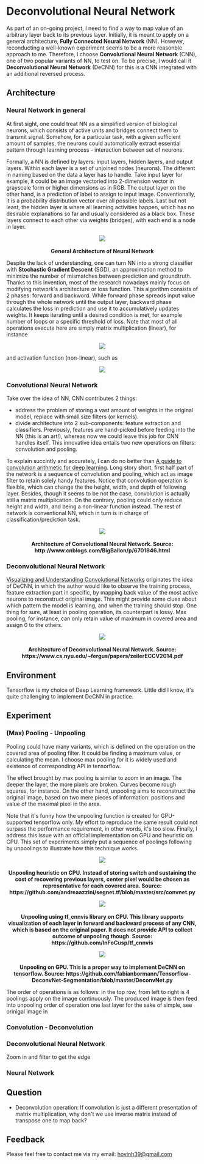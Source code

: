# Deconvolutional Neural Network

As part of an on-going project, I need to find a way to map value of an arbitrary layer back to its previous layer. Initially, it is meant to apply on a general architecture, **Fully Connected Neural Network** (NN). However, reconducting a well-known experiment seems to be a more reasonble approach to me. Therefore, I choose **Convolutional Neural Network** (CNN), one of two popular variants of NN, to test on. To be precise, I would call it **Deconvolutional Neural Network** (DeCNN) for this is a CNN integrated with an additional reversed process.


## Architecture
### Neural Network in general

At first sight, one could treat NN as a simplified version of biological neurons, which consists of active units and bridges connect them to transmit signal. Somehow, for a particular task, with a given sufficient amount of samples, the neurons could automatically extract essential pattern through learning process - interaction between set of neurons.

Formally, a NN is defined by layers: input layers, hidden layers, and output layers. Within each layer is a set of unjoined nodes (neurons). The different in naming based on the data a layer has to handle. Take input layer for example, it could be an image vectoried into 2-dimension vector in grayscale form or higher dimensions as in RGB. The output layer on the other hand, is a prediction of label to assign to input image. Conventionally, it is a probability distribution vector over all possible labels. Last but not least, the hidden layer is where all learning activities happen, which has no desirable explanations so far and usually considered as a black box. These layers connect to each other via weights (bridges), with each end is a node in layer.

<p align="center">
  <img src="img/NNArchitecture.jpg">
  <br><br>
  <b>General Architecture of Neural Network</b><br>
</p>

Despite the lack of understanding, one can turn NN into a strong classifier with **Stochastic Gradient Descent** (SGD), an approximation method to minimize the number of mismatches between prediction and groundtruth. Thanks to this invention, most of the research nowadays mainly focus on modifying network's architecture or loss function. This algorithm consists of 2 phases: forward and backword. While forward phase spreads input value through the whole network until the output layer, backward phase calculates the loss in prediction and use it to accumulatively updates weights. It keeps iterating until a desired condition is met, for example number of loops or a specific threshold of loss. Note that most of all operations execute here are simply matrix multiplication (linear), for instance

<p align="center">
  <img src="img/linearfunction.png">
</p>

and activation function (non-linear), such as

<p align="center">
  <img src="img/nonlinearfunction.png">
</p>


### Convolutional Neural Network

Take over the idea of NN, CNN contributes 2 things:
- address the problem of storing a vast amount of weights in the original model, replace with small size filters (or kernels).
- divide architecture into 2 sub-components: feature extraction and classifiers. Previously, features are hand-picked before feeding into the NN (this is an art!), whereas now we could leave this job for CNN handles itself. This innovative idea entails two new operations on filters: convolution and pooling.

To explain succintly and accurately, I can do no better than [A guide to convolution arithmetic for deep learning](https://arxiv.org/abs/1603.07285). Long story short, first half part of the network is a sequence of convolution and pooling, which act as image filter to retain solely handy features. Notice that convolution operation is flexible, which can change the the height, width, and depth of following layer. Besides, though it seems to be not the case, convolution is actually still a matrix multiplication. On the contrary, pooling could only reduce height and width, and being a non-linear function instead. The rest of network is conventional NN, which in turn is in charge of classification/prediction task.

<p align="center">
  <img src="img/CNNArchitecture.png">
  <br><br>
  <b>Architecture of Convolutional Neural Network. Source: http://www.cnblogs.com/BigBallon/p/6701846.html</b><br>
</p>

### Deconvolutional Neural Network

[Visualizing and Understanding Convolutional Networks](https://www.cs.nyu.edu/~fergus/papers/zeilerECCV2014.pdf) originates the idea of DeCNN, in which the author would like to observe the training process, feature extraction part in specific, by mapping back value of the most active neurons to reconstruct original image. This might provide some clues about which pattern the model is learning, and when the training should stop. One thing for sure, at least in pooling operation, its counterpart is lossy. Max pooling, for instance, can only retain value of maximum in covered area and assign 0 to the others.

<p align="center">
  <img src="img/DeCNNArchitecture.png">
  <br><br>
  <b>Architecture of Deconvolutional Neural Network. Source: https://www.cs.nyu.edu/~fergus/papers/zeilerECCV2014.pdf</b><br>
</p>


## Environment

Tensorflow is my choice of Deep Learning framework. Little did I know, it's quite challenging to implement DeCNN in practice.

## Experiment
### (Max) Pooling - Unpooling

Pooling could have many variants, which is defined on the operation on the covered area of pooling filter. It could be finding a maximum value, or calculating the mean. I choose max pooling for it is widely used and existence of corresponding API in tensorflow.

The effect brought by max pooling is similar to zoom in an image. The deeper the layer, the more pixels are broken. Curves become rough squares, for instance. On the other hand, unpooling aims to reconstruct the original image, based on  two mere pieces of information: positions and value of the maximal pixel in the area.

Note that it's funny how the unpooling function is created for GPU-supported tensorflow only. My effort to reproduce the same result could not surpass the performance requirement, in other words, it's too slow. Finally, I address this issue with an official implementation on GPU and heuristic on CPU. This set of experiments simply put a sequence of poolings following by unpoolings to illustrate how this technique works.

<p align="center">
  <img src="img/CPUPoolingExample.png">
  <br><br>
  <b>Unpooling heuristic on CPU. Instead of storing switch and sustaining the cost of recovering previous layers, center pixel would be chosen as representative for each covered area. Source: https://github.com/andreaazzini/segnet.tf/blob/master/src/convnet.py</b><br>
</p>

<p align="center">
  <img src="img/TFCNNVISPoolingExample.png">
  <br><br>
  <b>Unpooling using tf_cnnvis library on CPU. This library supports visualization of each layer in forward and backward process of any CNN, which is based on the original paper. It does not provide API to collect outcome of unpooling though. Source: https://github.com/InFoCusp/tf_cnnvis</b><br>
</p>

<p align="center">
  <img src="img/GPUPoolingExample.png">
  <br><br>
  <b>Unpooling on GPU. This is a proper way to implement DeCNN on tensorflow. Source: https://github.com/fabianbormann/Tensorflow-DeconvNet-Segmentation/blob/master/DeconvNet.py
</b><br>
</p>

The order of operations is as follows: in the top row, from left to right is 4 poolings apply on the image continuously. The produced image is then feed into unpooling 
order of operation
one last layer
for the sake of simple, see orinigal image in 
### Convolution - Deconvolution

### Deconvolutional Neural Network
Zoom in and filter to get the edge
### Neural Network

## Question
- Deconvolution operation: If convolution is just a different presentation of matrix multiplication, why don't we use inverse matrix instead of transpose one to map back?

## Feedback
Please feel free to contact me via my email: hovinh39@gmail.com